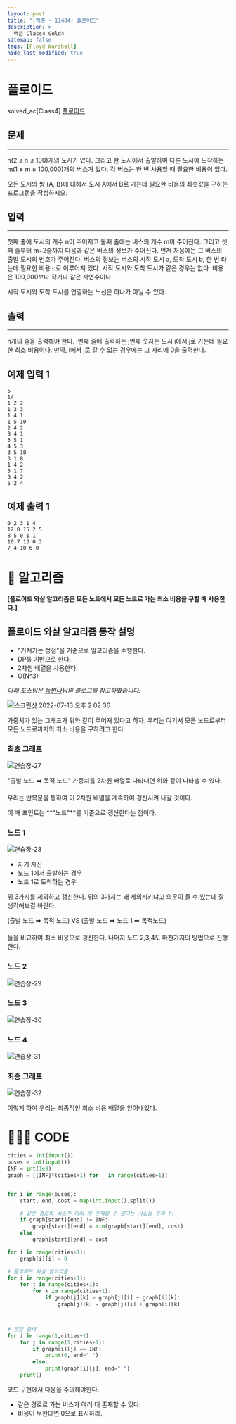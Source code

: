 ```yaml
---
layout: post
title: "[백준 - 11404] 플로이드"
description: >
  백준 Class4 Gold4
sitemap: false
tags: [Floyd Warshall]
hide_last_modified: true
---
```


# 플로이드

solved_ac[Class4] [플로이드](https://www.acmicpc.net/problem/11404)

## 문제
---
n(2 ≤ n ≤ 100)개의 도시가 있다. 그리고 한 도시에서 출발하여 다른 도시에 도착하는 m(1 ≤ m ≤ 100,000)개의 버스가 있다. 각 버스는 한 번 사용할 때 필요한 비용이 있다.

모든 도시의 쌍 (A, B)에 대해서 도시 A에서 B로 가는데 필요한 비용의 최솟값을 구하는 프로그램을 작성하시오.

## 입력
---
첫째 줄에 도시의 개수 n이 주어지고 둘째 줄에는 버스의 개수 m이 주어진다. 그리고 셋째 줄부터 m+2줄까지 다음과 같은 버스의 정보가 주어진다. 먼저 처음에는 그 버스의 출발 도시의 번호가 주어진다. 버스의 정보는 버스의 시작 도시 a, 도착 도시 b, 한 번 타는데 필요한 비용 c로 이루어져 있다. 시작 도시와 도착 도시가 같은 경우는 없다. 비용은 100,000보다 작거나 같은 자연수이다.

시작 도시와 도착 도시를 연결하는 노선은 하나가 아닐 수 있다.

## 출력
---
n개의 줄을 출력해야 한다. i번째 줄에 출력하는 j번째 숫자는 도시 i에서 j로 가는데 필요한 최소 비용이다. 만약, i에서 j로 갈 수 없는 경우에는 그 자리에 0을 출력한다.

## 예제 입력 1 

```
5
14
1 2 2
1 3 3
1 4 1
1 5 10
2 4 2
3 4 1
3 5 1
4 5 3
3 5 10
3 1 8
1 4 2
5 1 7
3 4 2
5 2 4
```

## 예제 출력 1 

```
0 2 3 1 4
12 0 15 2 5
8 5 0 1 1
10 7 13 0 3
7 4 10 6 0
```

# 📖 알고리즘

**[플로이드 와샬 알고리즘은 모든 노드에서 모든 노드로 가는 최소 비용을 구할 때 사용한다.]**

## 플로이드 와샬 알고리즘 동작 설명

+ "거쳐가는 정점"을 기준으로 알고리즘을 수행한다. 
+ DP를 기반으로 한다.
+ 2차원 배열을 사용한다.
+ O(N^3)

_아래 포스팅은 [동빈나](https://blog.naver.com/ndb796/221234427842)님의 블로그를 참고하였습니다._

![스크린샷 2022-07-13 오후 2 02 36](https://user-images.githubusercontent.com/88064555/178654601-286a5f7e-322d-4595-8b5a-8c3ae2d67987.png)

가중치가 있는 그래프가 위와 같이 주어져 있다고 하자. 우리는 여기서 모든 노드로부터 모든 노드로까지의 최소 비용을 구하려고 한다.

### 최초 그래프

![연습장-27](https://user-images.githubusercontent.com/88064555/178661540-750ab8f6-bb36-4fe4-bfeb-ae33215a6b1b.jpg)

"출발 노드 ➡️ 목적 노드" 가중치를 2차원 배열로 나타내면 위와 같이 나타낼 수 있다.

우리는 반복문을 통하여 이 2차원 배열을 계속하여 갱신시켜 나갈 것이다.

이 때 포인트는 **"노드"**를 기준으로 갱신한다는 점이다.

### 노드 1

![연습장-28](https://user-images.githubusercontent.com/88064555/178661613-6f3e8787-8dc4-49f8-972c-01b946d80776.jpg)

+ 자기 자신
+ 노드 1에서 출발하는 경우
+ 노드 1로 도착하는 경우

위 3가지를 제외하고 갱신한다. 위의 3가지는 왜 제외시키냐고 의문이 들 수 있는데 잘 생각해보길 바란다.

(출발 노드 ➡️ 목적 노드) VS (출발 노드 ➡️ 노드 1 ➡️ 목적노드) 

둘을 비교하여 최소 비용으로 갱신한다. 나머지 노드 2,3,4도 마찬가지의 방법으로 진행한다.

### 노드 2

![연습장-29](https://user-images.githubusercontent.com/88064555/178662525-64d11b50-ff6b-4f62-8554-ac575f658557.jpg)

### 노드 3

![연습장-30](https://user-images.githubusercontent.com/88064555/178662565-1ef4d149-8e50-4916-a748-9f32a595ee27.jpg)

### 노드 4

![연습장-31](https://user-images.githubusercontent.com/88064555/178662593-c4e38169-a9dc-4f6d-9a1d-57b5a862c2cd.jpg)

### 최종 그래프

![연습장-32](https://user-images.githubusercontent.com/88064555/178662624-37eb5705-94f5-4bbf-a886-35dc43cb7761.jpg)

이렇게 하여 우리는 최종적인 최소 비용 배열을 얻어내었다.

# 👨🏻‍💻 CODE

```python
cities = int(input())
buses = int(input())
INF = int(1e9)
graph = [[INF]*(cities+1) for _ in range(cities+1)]


for i in range(buses):
    start, end, cost = map(int,input().split())

    # 같은 경로의 버스가 여러 개 존재할 수 있다는 사실을 주의 !!
    if graph[start][end] != INF:
        graph[start][end] = min(graph[start][end], cost)
    else:
        graph[start][end] = cost

for i in range(cities+1):
    graph[i][i] = 0

# 플로이드 와샬 알고리즘
for i in range(cities+1):
    for j in range(cities+1):
        for k in range(cities+1):
            if graph[j][k] > graph[j][i] + graph[i][k]:
                graph[j][k] = graph[j][i] + graph[i][k]



# 정답 출력
for i in range(1,cities+1):
    for j in range(1,cities+1):
        if graph[i][j] == INF:
            print(0, end=" ")
        else:
            print(graph[i][j], end=" ")
    print()
```

코드 구현에서 다음을 주의해야한다.

+ 같은 경로로 가는 버스가 여러 대 존재할 수 있다.
+ 비용이 무한대면 0으로 표시하라.





